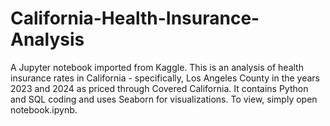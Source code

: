 # California-Health-Insurance-Analysis
A Jupyter notebook imported from Kaggle. This is an analysis of health insurance rates in California - specifically, Los Angeles County in the years 2023 and 2024 as priced through Covered California.
It contains Python and SQL coding and uses Seaborn for visualizations.
To view, simply open notebook.ipynb.
